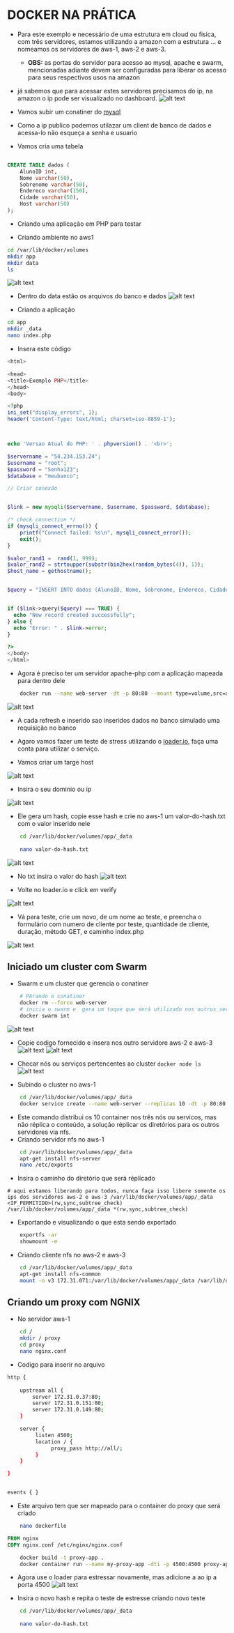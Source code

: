 # DOCKER NA PRÁTICA

- Para este exemplo e necessário de uma estrutura em cloud ou fisica, com três servidores, estamos utilizando a amazon com a estrutura ... e nomeamos os servidores de aws-1, aws-2 e aws-3.
    - **OBS:** as portas do servidor para acesso ao mysql, apache e swarm, mencionadas adiante devem ser configuradas para liberar os acesso para seus respectivos usos na amazon
- já sabemos que para acessar estes servidores precisamos do ip, na amazon o ip pode ser visualizado no dashboard.
![alt text](image-1.png)

- Vamos subir um conatiner do [mysql](https://hub.docker.com/_/mysql)

- Como a ip publico podemos utilazar um client de banco de dados e acessa-lo não esqueça a senha e usuario

- Vamos cria uma tabela 

```sql

CREATE TABLE dados (
    AlunoID int,
    Nome varchar(50),
    Sobrenome varchar(50),
    Endereco varchar(150),
    Cidade varchar(50),
    Host varchar(50)
);

```
- Criando uma aplicação em PHP para testar

- Criando ambiente no aws1

```bash
cd /var/lib/docker/volumes
mkdir app
mkdir data
ls
```
![alt text](image-2.png)

- Dentro do data estão os arquivos do banco e dados
![alt text](image-3.png)

- Criando a aplicação 

```bash
cd app
mkdir _data
nano index.php
```

- Insera este código

```php
<html>

<head>
<title>Exemplo PHP</title>
</head>
<body>

<?php
ini_set("display_errors", 1);
header('Content-Type: text/html; charset=iso-8859-1');



echo 'Versao Atual do PHP: ' . phpversion() . '<br>';

$servername = "54.234.153.24";
$username = "root";
$password = "Senha123";
$database = "meubanco";

// Criar conexão


$link = new mysqli($servername, $username, $password, $database);

/* check connection */
if (mysqli_connect_errno()) {
    printf("Connect failed: %s\n", mysqli_connect_error());
    exit();
}

$valor_rand1 =  rand(1, 999);
$valor_rand2 = strtoupper(substr(bin2hex(random_bytes(4)), 1));
$host_name = gethostname();


$query = "INSERT INTO dados (AlunoID, Nome, Sobrenome, Endereco, Cidade, Host) VALUES ('$valor_rand1' , '$valor_rand2', '$valor_rand2', '$valor_rand2', '$valor_rand2','$host_name')";


if ($link->query($query) === TRUE) {
  echo "New record created successfully";
} else {
  echo "Error: " . $link->error;
}

?>
</body>
</html>

```

- Agora é preciso ter um servidor apache-php com a aplicação mapeada para dentro dele

```bash 
    docker run --name web-server -dt -p 80:80 --mount type=volume,src=app,dst=/app/ webdevops/php-apache:alpine-php7
```
![alt text](image-4.png)

- A cada refresh e inserido sao inseridos dados no banco simulado uma requisição no banco

- Agaro vamos fazer um teste de stress utilizando o [loader.io](https://loader.io/), faça uma conta para utilizar o serviço.

- Vamos criar um targe host

![alt text](image-5.png)

- Insira o seu dominio ou ip

![alt text](image-6.png)

- Ele gera um hash, copie esse hash e crie no aws-1 um valor-do-hash.txt com o valor inserido nele

```bash
    cd /var/lib/docker/volumes/app/_data
    
    nano valor-do-hash.txt
```
![alt text](image-7.png)

-  No txt insira o valor do hash
![alt text](image-8.png)

- Volte no loader.io e click em verify

![alt text](image-9.png)

- Vá para teste, crie um novo, de um nome ao teste, e preencha o formulário com numero de cliente por teste, quantidade de cliente, duração, método GET, e caminho index.php

![alt text](image-10.png)

## Iniciado um cluster com Swarm

- Swarm e um cluster que gerencia o conatiner

```bash
    # PArando o conatiner
    docker rm --force web-server
    # inicia o swarm e  gera um toque que será utilizado nos outros servidores ele utiliza a porta 2377 que deve ser liberada na amazon
    docker swarm int
```
![alt text](image.png)

- Copie codigo fornecido e insera nos outro servidore aws-2 e aws-3
![alt text](image-11.png)
![alt text](image-12.png)

- Checar nós ou serviços pertencentes ao cluster ``docker node ls``
![alt text](image-13.png)

- Subindo o cluster no aws-1

```bash
    cd /var/lib/docker/volumes/app/_data
    docker service create --name web-server --replicas 10 -dt -p 80:80 --mount type=voume,src=app,dst=/app/ webdevops/php-apache:alpine-php7
```

- Este comando distribui os 10 container nos três nós ou servicos, mas não réplica o conteúdo, a solução réplicar os diretórios para os outros servidores via nfs.
- Criando servidor nfs no aws-1

```bash
    cd /var/lib/docker/volumes/app/_data
    apt-get install nfs-server
    nano /etc/exports
```

- Insira o caminho do diretório que será réplicado
```exports
# aqui estamos liberando para todos, nunca faça isso libere somente os ips dos servidores aws-2 e aws-3 /var/lib/docker/volumes/app/_data <IP_PERMITIDO>(rw,sync,subtree_check)
/var/lib/docker/volumes/app/_data *(rw,sync,subtree_check)
```
- Exportando e visualizando o que esta sendo exportado

```bash
    exportfs -ar
    showmount -e
```

- Criando cliente nfs no aws-2 e aws-3

```bash
    cd /var/lib/docker/volumes/app/_data
    apt-get install nfs-common
    mount -o v3 172.31.071:/var/lib/docker/volumes/app/_data /var/lib/docker/volumes/app/_data
```

## Criando um proxy com NGNIX

- No servidor aws-1

```bash
    cd /
    mkdir / proxy
    cd proxy
    nano nginx.conf
```
- Codígo para inserir no arquivo

```bash
http {
   
    upstream all {
        server 172.31.0.37:80;
        server 172.31.0.151:80;
        server 172.31.0.149:80;
    }

    server {
         listen 4500;
         location / {
              proxy_pass http://all/;
         }
    }

}


events { }
```

- Este arquivo tem que ser mapeado para o container do proxy que será criado

```bash
    nano dockerfile
```

```dockerfile
FROM nginx
COPY nginx.conf /etc/nginx/nginx.conf
```

```bash
    docker build -t proxy-app .
    docker container run --name my-proxy-app -dti -p 4500:4500 proxy-app
```

- Agora use o loader para estressar novamente, mas adicione a ao ip a porta 4500
![alt text](image-14.png)

- Insira o novo hash e repita o teste de estresse criando novo teste

```bash
    cd /var/lib/docker/volumes/app/_data
    
    nano valor-do-hash.txt
```